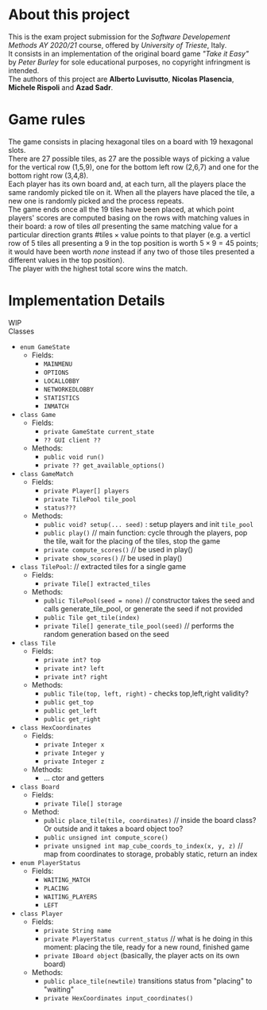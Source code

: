 # About this project

This is the exam project submission for the *Software Developement Methods AY 2020/21* course, offered by *University of Trieste*, Italy.  
It consists in an implementation of the original board game *"Take it Easy"* by *Peter Burley* for sole educational purposes, no copyright infringment is intended.  
The authors of this project are **Alberto Luvisutto**, **Nicolas Plasencia**, **Michele Rispoli** and **Azad Sadr**.

# Game rules
The game consists in placing hexagonal tiles on a board with 19 hexagonal slots.  
There are 27 possible tiles, as 27 are the possible ways of picking a value for the vertical row (1,5,9), one for the bottom left row (2,6,7) and one for the bottom right row (3,4,8).  
Each player has its own board and, at each turn, all the players place the same randomly picked tile on it. When all the players have placed the tile, a new one is randomly picked and the process repeats.  
The game ends once all the 19 tiles have been placed, at which point players' scores are computed basing on the rows with matching values in their board: a row of tiles *all* presenting the same matching value for a particular direction grants $\text{\#tiles}\times\text{value}$ points to that player (e.g. a verticl row of 5 tiles all presenting a 9 in the top position is worth $5\times 9 = 45$ points; it would have been worth *none* instead if any two of those tiles presented a different values in the top position).  
The player with the highest total score wins the match.

# Implementation Details
WIP  
Classes
- `enum GameState`
  - Fields:
    - `MAINMENU`
    - `OPTIONS`
    - `LOCALLOBBY`
    - `NETWORKEDLOBBY`
    - `STATISTICS`
    - `INMATCH`
- `class Game`
  - Fields:
    - `private GameState current_state`
    - `?? GUI client ??`
  - Methods:
    - `public void run()`
    - `private ?? get_available_options()`
- `class GameMatch`
  - Fields:
    - `private Player[] players`
    - `private TilePool tile_pool`
    - `status???`
  - Methods:
    - `public void? setup(... seed)` : setup players and init `tile_pool`
    - `public play()` // main function: cycle through the players, pop the tile, wait for the placing of the tiles, stop the game
    - `private compute_scores()` // be used in play()
    - `private show_scores()` // be used in play()
- `class TilePool`: // extracted tiles for a single game
  - Fields:
    - `private Tile[] extracted_tiles` 
  - Methods:
    - `public TilePool(seed = none)` // constructor takes the seed and calls generate_tile_pool, or generate the seed if not provided
    - `public Tile get_tile(index)`
    - `private Tile[] generate_tile_pool(seed)` // performs the random generation based on the seed
- `class Tile`
  - Fields:
    - `private int? top`
    - `private int? left`
    - `private int? right`
  - Methods:
    - `public Tile(top, left, right)` - checks top,left,right validity?
    - `public get_top`
    - `public get_left`
    - `public get_right`
- `class HexCoordinates`
  - Fields:
    - `private Integer x`
    - `private Integer y`
    - `private Integer z`
  - Methods:
    - ... ctor and getters
- `class Board`
  - Fields:
    - `private Tile[] storage`
  - Method:
    - `public place_tile(tile, coordinates)` // inside the board class? Or outside and it takes a board object too?
    - `public unsigned int compute_score()`
    - `private unsigned int map_cube_coords_to_index(x, y, z)` // map from coordinates to storage, probably static, return an index
- `enum PlayerStatus`
  - Fields:
    - `WAITING_MATCH`
    - `PLACING`
    - `WAITING_PLAYERS`
    - `LEFT`
- `class Player`
  - Fields:
    - `private String name`
    - `private PlayerStatus current_status` // what is he doing in this moment: placing the tile, ready for a new round, finished game
    - `private IBoard object` (basically, the player acts on its own board)
  - Methods:
    - `public place_tile(newtile)` transitions status from "placing" to "waiting"
    - `private HexCoordinates input_coordinates()`
